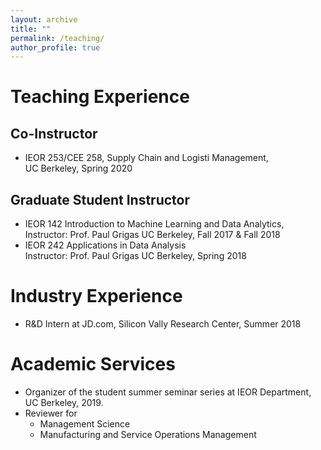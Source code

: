 ```yaml
---
layout: archive
title: ""
permalink: /teaching/
author_profile: true
---
```


# Teaching Experience
## Co-Instructor
* IEOR 253/CEE 258, Supply Chain and Logisti Management,     
UC Berkeley, Spring 2020

## Graduate Student Instructor
* IEOR 142 Introduction to Machine Learning and Data Analytics,     
Instructor: Prof. Paul Grigas
UC Berkeley, Fall 2017 & Fall 2018
* IEOR 242 Applications in Data Analysis    
Instructor: Prof. Paul Grigas
UC Berkeley, Spring 2018

# Industry Experience
* R&D Intern at JD.com, Silicon Vally Research Center, Summer 2018

# Academic Services
* Organizer of the student summer seminar series at IEOR Department, UC Berkeley, 2019.
* Reviewer for     
     * Management Science
     * Manufacturing and Service Operations Management
